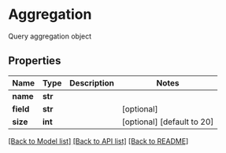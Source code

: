 # Aggregation

Query aggregation object
## Properties
Name | Type | Description | Notes
------------ | ------------- | ------------- | -------------
**name** | **str** |  | 
**field** | **str** |  | [optional] 
**size** | **int** |  | [optional] [default to 20]

[[Back to Model list]](../README.md#documentation-for-models) [[Back to API list]](../README.md#documentation-for-api-endpoints) [[Back to README]](../README.md)


